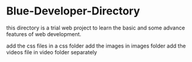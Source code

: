 # Blue-Developer-Directory
this directory is a trial web project to learn the basic and some advance features of web development.

add the css files in a css folder
add the images in images folder
add the videos file in video folder separately
